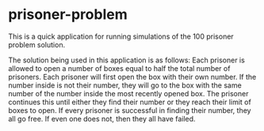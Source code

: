 # prisoner-problem
This is a quick application for running simulations of the 100 prisoner problem solution.

The solution being used in this application is as follows: Each prisoner is allowed to open a number of boxes equal to half the total number of prisoners. Each prisoner will first open the box with their own number. If the number inside is not their number, they will go to the box with the same number of the number inside the most recently opened box. The prisoner continues this until either they find their number or they reach their limit of boxes to open. If every prisoner is successful in finding their number, they all go free. If even one does not, then they all have failed.
